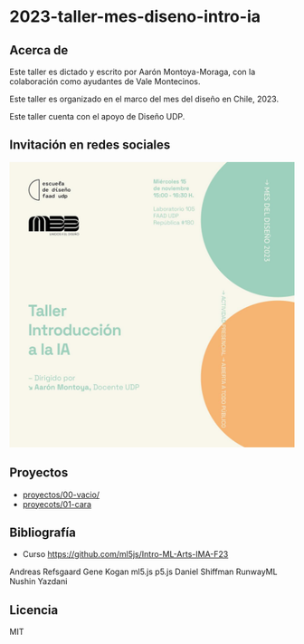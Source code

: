 # 2023-taller-mes-diseno-intro-ia

## Acerca de

Este taller es dictado y escrito por Aarón Montoya-Moraga, con la colaboración como ayudantes de Vale Montecinos.

Este taller es organizado en el marco del mes del diseño en Chile, 2023.

Este taller cuenta con el apoyo de Diseño UDP.

## Invitación en redes sociales

![invitación de instagram](./grafica-invitacion.jpg)

## Proyectos

* [proyectos/00-vacio/](./proyectos/00-vacio/index.html)
* [proyecots/01-cara](./)

## Bibliografía

* Curso https://github.com/ml5js/Intro-ML-Arts-IMA-F23

Andreas Refsgaard
Gene Kogan
ml5.js
p5.js
Daniel Shiffman
RunwayML
Nushin Yazdani

## Licencia

MIT
